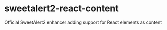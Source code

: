 # sweetalert2-react-content
Official SweetAlert2 enhancer adding support for React elements as content
